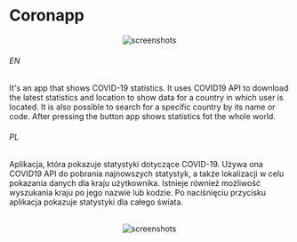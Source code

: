 # Coronapp

<p align="center">
  <img src="https://user-images.githubusercontent.com/71329150/96619714-cb82a380-1306-11eb-994d-f2aa7a309e54.png" alt="screenshots">
</p>

###### EN
It's an app that shows COVID-19 statistics. It uses COVID19 API to download the latest statistics and location to show data for a country in which user is located. It is also possible to search for a specific country by its name or code. After pressing the button app shows statistics fot the whole world. 

###### PL
Aplikacja, która pokazuje statystyki dotyczące COVID-19. Używa ona COVID19 API do pobrania najnowszych statystyk, a także lokalizacji w celu pokazania danych dla kraju użytkownika. Istnieje również możliwość wyszukania kraju po jego nazwie lub kodzie. Po naciśnięciu przycisku aplikacja pokazuje statystyki dla całego świata.
<br><br>
<p align="center">
  <img src="https://user-images.githubusercontent.com/71329150/96619707-c9b8e000-1306-11eb-85f1-241c92cf9847.png" alt="screenshots">
</p>
